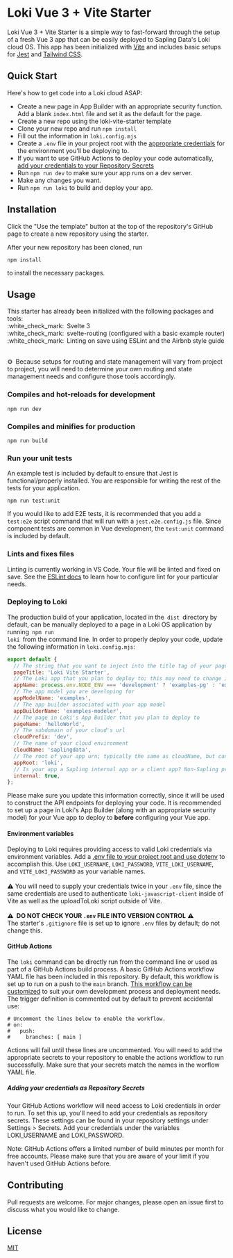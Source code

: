 # Loki Vue 3 + Vite Starter

Loki Vue 3 + Vite Starter is a simple way to fast-forward through the setup of a fresh Vue 3 app that can be easily deployed to Sapling Data's Loki cloud OS. This app has been initialized with [Vite](https://vitejs.dev/) and includes basic setups for [Jest](https://jestjs.io/docs/en/getting-started) and [Tailwind CSS](https://tailwindcss.com/docs).

## Quick Start
Here's how to get code into a Loki cloud ASAP:
- Create a new page in App Builder with an appropriate security function. Add a blank `index.html` file and set it as the default for the page.
- Create a new repo using the loki-vite-starter template
- Clone your new repo and run `npm install`
- Fill out the information in `loki.config.mjs`
- Create a `.env` file in your project root with the [appropriate credentials](https://github.com/sapling-data/loki-vite-starter#environment-variables) for the environment you'll be deploying to.
- If you want to use GitHub Actions to deploy your code automatically, [add your credentials to your Repository Secrets](https://github.com/sapling-data/loki-vite-starter#adding-your-credentials-as-repository-secrets)
- Run `npm run dev` to make sure your app runs on a dev server.
- Make any changes you want.
- Run `npm run loki` to build and deploy your app.

## Installation

Click the "Use the template" button at the top of the repository's GitHub page to create a new repository using the starter.

After your new repository has been cloned, run
```node
npm install
```
to install the necessary packages.

## Usage
<p>
This starter has already been initialized with the following packages and tools:<br>
:white_check_mark: Svelte 3<br>
:white_check_mark: svelte-routing (configured with a basic example router)<br>
:white_check_mark: Linting on save using ESLint and the Airbnb style guide<br>
</p>
<br>
⚙️ Because setups for routing and state management will vary from project to project, you will need to determine your own routing and state management needs and configure those tools accordingly.

### Compiles and hot-reloads for development
```node
npm run dev
```

### Compiles and minifies for production
```node
npm run build
```

### Run your unit tests
An example test is included by default to ensure that Jest is functional/properly installed. You are responsible for writing the rest of the tests for your application.
```node
npm run test:unit
```
If you would like to add E2E tests, it is recommended that you add a <code>test:e2e</code> script command that will run with a <code>jest.e2e.config.js</code> file. Since component tests are common in Vue development, the <code>test:unit</code> command is included by default.
### Lints and fixes files
Linting is currently working in VS Code. Your file will be linted and fixed on save. See the [ESLint docs](https://eslint.org/) to learn how to configure lint for your particular needs.

### Deploying to Loki
The production build of your application, located in the <code>dist</code> directory by default, can be manually deployed to a page in a Loki OS application by running <code>npm run loki</code> from the command line. In order to properly deploy your code, update the following information in <code>loki.config.mjs</code>:
```js
export default {
  // The string that you want to inject into the title tag of your page
  pageTitle: 'Loki Vite Starter',
  // The Loki app that you plan to deploy to; this may need to change in production depending on your package configuration in Loki.
  appName: process.env.NODE_ENV === 'development' ? 'examples-pg' : 'examples',
  // The app model you are developing for
  appModelName: 'examples',
  // The app builder associated with your app model
  appBuilderName: 'examples-modeler',
  // The page in Loki's App Builder that you plan to deploy to
  pageName: 'helloWorld',
  // The subdomain of your cloud's url
  cloudPrefix: 'dev',
  // The name of your cloud environment
  cloudName: 'saplingdata',
  // The root of your app urn; typically the same as cloudName, but can vary for older apps
  appRoot: 'loki',
  // Is your app a Sapling internal app or a client app? Non-Sapling projects should be set to false.
  internal: true,
};
```
Please make sure you update this information correctly, since it will be used to construct the API endpoints for deploying your code. It is recommended to set up a page in Loki's App Builder (along with an appropriate security model) for your Vue app to deploy to **before** configuring your Vue app.

#### Environment variables
Deploying to Loki requires providing access to valid Loki credentials via environment variables. Add a [.env file to your project root and use dotenv](https://github.com/motdotla/dotenv#readme) to accomplish this. Use `LOKI_USERNAME`, `LOKI_PASSWORD`, `VITE_LOKI_USERNAME`, and `VITE_LOKI_PASSWORD` as your variable names.
<br>
<br>
:warning: You will need to supply your credentials twice in your `.env` file, since the same credentials are used to authenticate `loki-javascript-client` inside of Vite as well as the uploadToLoki script outside of Vite.
<br>
<br>
:warning: **DO NOT CHECK YOUR <code>.env</code> FILE INTO VERSION CONTROL** :warning:<br>
The starter's <code>.gitignore</code> file is set up to ignore <code>.env</code> files by default; do not change this.
<br>
#### GitHub Actions
The <code>loki</code> command can be directly run from the command line or used as part of a GitHub Actions build process. A basic GitHub Actions workflow YAML file has been included in this repository. By default, this workflow is set up to run on a push to the <code>main</code> branch. [This workflow can be customized](https://docs.github.com/en/actions) to suit your own development process and deployment needs. The trigger definition is commented out by default to prevent accidental use:
```
# Uncomment the lines below to enable the workflow.
# on:
#   push:
#     branches: [ main ]
```
Actions will fail until these lines are uncommented. You will need to add the appropriate secrets to your repository to enable the actions workflow to run successfully. Make sure that your secrets match the names in the worflow YAML file.

##### Adding your credentials as Repository Secrets
Your GitHub Actions workflow will need access to Loki credentials in order to run. To set this up, you'll need to add your credentials as repository secrets. These settings can be found in your repository settings under Settings > Secrets. Add your credentials under the variables LOKI_USERNAME and LOKI_PASSWORD.

Note: GitHub Actions offers a limited number of build minutes per month for free accounts. Please make sure that you are aware of your limit if you haven't used GitHub Actions before.
## Contributing
Pull requests are welcome. For major changes, please open an issue first to discuss what you would like to change.

## License
[MIT](https://choosealicense.com/licenses/mit/)
